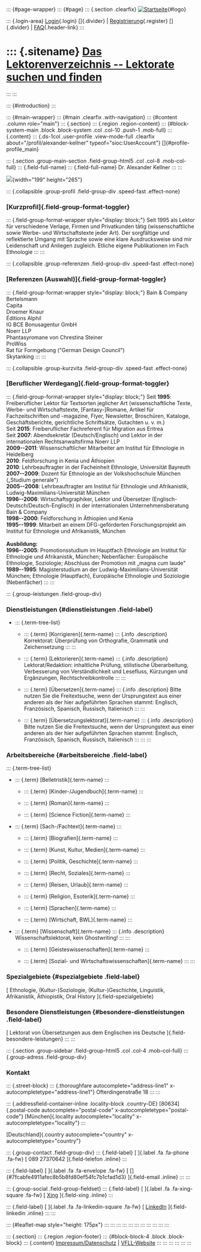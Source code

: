 ::: {#page-wrapper}
::: {#page}
::: {.section .clearfix}
[![Startseite](https://www.lektoren.de/sites/default/files/VfLL_logo.jpg)](/ "Startseite"){#logo}

::: {.login-area}
[Login](/user){.login} []{.divider} \|
[Registrierung](/user/register){.register} []{.divider} \|
[FAQ](/faq-page){.header-link}
:::

::: {.sitename}
[Das Lektorenverzeichnis -- Lektorate suchen und finden](/ "Startseite")
========================================================================
:::
:::

::: {#introduction}
:::

::: {#main-wrapper}
::: {#main .clearfix .with-navigation}
::: {#content .column role="main"}
::: {.section}
::: {.region .region-content}
::: {#block-system-main .block .block-system .col .col-10 .push-1 .mob-full}
::: {.content}
::: {.ds-1col .user-profile .view-mode-full .clearfix about="/profil/alexander-kellner" typeof="sioc:UserAccount"}
[]{#profile-profile_main}

::: {.section .group-main-section .field-group-html5 .col .col-8 .mob-col-full}
::: {.field-full-name}
::: {.field-full-name}
Dr. Alexander Kellner
:::
:::

![](https://www.lektoren.de/sites/default/files/styles/profile-image-full/public/users/profile_img/portraet_santorin_0.jpg?itok=VEvcHiav){width="199"
height="265"}

::: {.collapsible .group-profil .field-group-div .speed-fast .effect-none}
### [Kurzprofil]{.field-group-format-toggler}

::: {.field-group-format-wrapper style="display: block;"}
Seit 1995 als Lektor für verschiedene Verlage, Firmen und Privatkunden
tätig (wissenschaftliche sowie Werbe- und Wirtschaftstexte jeder Art).
Der sorgfältige und reflektierte Umgang mit Sprache sowie eine klare
Ausdrucksweise sind mir Leidenschaft und Anliegen zugleich. Etliche
eigene Publikationen im Fach Ethnologie
:::
:::

::: {.collapsible .group-referenzen .field-group-div .speed-fast .effect-none}
### [Referenzen (Auswahl)]{.field-group-format-toggler}

::: {.field-group-format-wrapper style="display: block;"}
Bain & Company\
Bertelsmann\
Capita\
Droemer Knaur\
Éditions Alphil\
IG BCE Bonusagentur GmbH\
Noerr LLP\
Phantasyromane von Chrestina Steiner\
ProWiss\
Rat für Formgebung (\"German Design Council\")\
Skytanking
:::
:::

::: {.collapsible .group-kurzvita .field-group-div .speed-fast .effect-none}
### [Beruflicher Werdegang]{.field-group-format-toggler}

::: {.field-group-format-wrapper style="display: block;"}
Seit **1995**: Freiberuflicher Lektor für Textsorten jeglicher Art
(wissenschaftliche Texte, Werbe- und Wirtschaftstexte,
\[Fantasy-\]Romane, Artikel für Fachzeitschriften und -magazine, Flyer,
Newsletter, Broschüren, Kataloge, Geschäftsberichte, gerichtliche
Schriftsätze, Gutachten u. v. m.)\
Seit **2015**: Freiberuflicher Fachreferent für Migration aus Eritrea\
Seit **2007**: Abendsekretär (Deutsch/Englisch) und Lektor in der
internationalen Rechtsanwaltsfirma Noerr LLP\
**2009--2011**: Wissenschaftlicher Mitarbeiter am Institut für
Ethnologie in Heidelberg\
**2010**: Feldforschung in Kenia und Äthiopien\
**2010**: Lehrbeauftragter in der Facheinheit Ethnologie, Universität
Bayreuth\
**2007--2009**: Dozent für Ethnologie an der Volkshochschule München
(„Studium generale")\
**2005--2008**: Lehrbeauftragter am Institut für Ethnologie und
Afrikanistik, Ludwig-Maximilians-Universität München\
**1996--2006**: Wirtschaftsgraphiker, Lektor und Übersetzer
(Englisch-Deutsch/Deutsch-Englisch) in der internationalen
Unternehmensberatung Bain & Company\
**1998--2000**: Feldforschung in Äthiopien und Kenia\
**1995--1999**: Mitarbeit an einem DFG-geförderten Forschungsprojekt am
Institut für Ethnologie und Afrikanistik, München\
 \
**Ausbildung:**\
**1996--2005**: Promotionsstudium im Hauptfach Ethnologie am Institut
für Ethnologie und Afrikanistik, München; Nebenfächer: Europäische
Ethnologie, Soziologie; Abschluss der Promotion mit „magna cum laude"\
**1989--1995**: Magisterstudium an der Ludwig-Maximilians-Universität
München; Ethnologie (Hauptfach), Europäische Ethnologie und Soziologie
(Nebenfächer)
:::
:::

::: {.group-leistungen .field-group-div}
### Dienstleistungen {#dienstleistungen .field-label}

-   ::: {.term-tree-list}
    -   ::: {.term}
        [Korrigieren]{.term-name}
        ::: {.info .description}
        Korrektorat: Überprüfung von Orthografie, Grammatik und
        Zeichensetzung
        :::
        :::

    -   ::: {.term}
        [Lektorieren]{.term-name}
        ::: {.info .description}
        Lektorat/Redaktion: inhaltliche Prüfung, stilistische
        Überarbeitung, Verbesserung von Verständlichkeit und Lesefluss,
        Kürzungen und Ergänzungen, Rechtschreibkontrolle
        :::
        :::

    -   ::: {.term}
        [Übersetzen]{.term-name}
        ::: {.info .description}
        Bitte nutzen Sie die Freitextsuche, wenn der Ursprungstext aus
        einer anderen als der hier aufgeführten Sprachen stammt:
        Englisch, Französisch, Spanisch, Russisch, Italienisch
        :::
        :::

    -   ::: {.term}
        [Übersetzungslektorat]{.term-name}
        ::: {.info .description}
        Bitte nutzen Sie die Freitextsuche, wenn der Ursprungstext aus
        einer anderen als der hier aufgeführten Sprachen stammt:
        Englisch, Französisch, Spanisch, Russisch, Italienisch
        :::
        :::
    :::

### Arbeitsbereiche {#arbeitsbereiche .field-label}

::: {.term-tree-list}
-   ::: {.term}
    [Belletristik]{.term-name}
    :::

    -   ::: {.term}
        [Kinder-/Jugendbuch]{.term-name}
        :::

    -   ::: {.term}
        [Roman]{.term-name}
        :::

    -   ::: {.term}
        [Science Fiction]{.term-name}
        :::

-   ::: {.term}
    [Sach-/Fachtext]{.term-name}
    :::

    -   ::: {.term}
        [Biografien]{.term-name}
        :::

    -   ::: {.term}
        [Kunst, Kultur, Medien]{.term-name}
        :::

    -   ::: {.term}
        [Politik, Geschichte]{.term-name}
        :::

    -   ::: {.term}
        [Recht, Soziales]{.term-name}
        :::

    -   ::: {.term}
        [Reisen, Urlaub]{.term-name}
        :::

    -   ::: {.term}
        [Religion, Esoterik]{.term-name}
        :::

    -   ::: {.term}
        [Sprachen]{.term-name}
        :::

    -   ::: {.term}
        [Wirtschaft, BWL]{.term-name}
        :::

-   ::: {.term}
    [Wissenschaft]{.term-name}
    ::: {.info .description}
    Wissenschaftslektorat, kein Ghostwriting!
    :::
    :::

    -   ::: {.term}
        [Geisteswissenschaften]{.term-name}
        :::

    -   ::: {.term}
        [Sozial- und Wirtschaftswissenschaften]{.term-name}
        :::
:::

### Spezialgebiete {#spezialgebiete .field-label}

[ Ethnologie, (Kultur-)Soziologie, (Kultur-)Geschichte, Linguistik,
Afrikanistik, Äthiopistik, Oral History ]{.field-spezialgebiete}

### Besondere Dienstleistungen {#besondere-dienstleistungen .field-label}

[ Lektorat von Übersetzungen aus dem Englischen ins Deutsche
]{.field-besondere-leistungen}
:::
:::

::: {.section .group-sidebar .field-group-html5 .col .col-4 .mob-col-full}
::: {.group-adress .field-group-div}
### Kontakt

::: {.street-block}
::: {.thoroughfare autocomplete="address-line1" x-autocompletetype="address-line1"}
Ofterdingenstraße 18
:::
:::

::: {.addressfield-container-inline .locality-block .country-DE}
[80634]{.postal-code autocomplete="postal-code"
x-autocompletetype="postal-code"} [München]{.locality
autocomplete="locality" x-autocompletetype="locality"}
:::

[Deutschland]{.country autocomplete="country"
x-autocompletetype="country"}

::: {.group-contact .field-group-div}
::: {.field-label}
[ ]{.label .fa .fa-phone .fa-fw} [ 089 27370642 ]{.field-telefon
.inline}
:::

::: {.field-label}
[ ]{.label .fa .fa-envelope .fa-fw} [
[]{#7fcabfe4911afec8b5b8fd80ef54fc7b1cfad1d3} ]{.field-email .inline}
:::
:::

::: {.group-social .field-group-fieldset}
::: {.field-label}
[ ]{.label .fa .fa-xing-square .fa-fw} [
[Xing](https://www.xing.com/profile/Alexander_Kellner5/cv?sc_o=mxb_p)
]{.field-xing .inline}
:::

::: {.field-label}
[ ]{.label .fa .fa-linkedin-square .fa-fw} [
[LinkedIn](https://www.linkedin.com/in/alexander-kellner-6387b445/)
]{.field-linkedin .inline}
:::
:::

::: {#leaflet-map style="height: 175px"}
:::
:::
:::
:::
:::
:::
:::
:::
:::
:::
:::

::: {.section}
::: {.region .region-footer}
::: {#block-block-4 .block .block-block}
::: {.content}
[Impressum/Datenschutz](/impressum) \|
[VFLL-Website](http://www.vfll.de)
:::
:::
:::
:::
:::
:::
